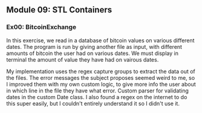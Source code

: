 ## Module 09: STL Containers

### Ex00: BitcoinExchange
In this exercise, we read in a database of bitcoin values on various different dates. The program is run by giving another file as input, with different amounts of bitcoin the user had on various dates. We must display in terminal the amount of value they have had on vairous dates. 

My implementation uses the regex capture groups to extract the data out of the files. The error messages the subject proposes seemed weird to me, so I improved them with my own custom logic, to give more info the user about in which line in the file they have what error. 
Custom parser for validating dates in the custom Date class. I also found a regex on the internet to do this super easily, but I couldn't entirely understand it so I didn't use it. 
